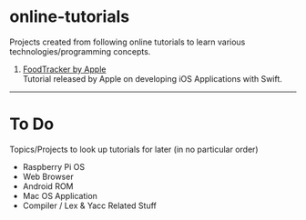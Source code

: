# online-tutorials  
Projects created from following online tutorials to learn various technologies/programming concepts.

1. [FoodTracker by Apple](https://developer.apple.com/library/content/referencelibrary/GettingStarted/DevelopiOSAppsSwift/BuildABasicUI.html#//apple_ref/doc/uid/TP40015214-CH5-SW1)  
Tutorial released by Apple on developing iOS Applications with Swift. 

---
# To Do  
Topics/Projects to look up tutorials for later (in no particular order)  

- Raspberry Pi OS
- Web Browser
- Android ROM
- Mac OS Application
- Compiler / Lex & Yacc Related Stuff
